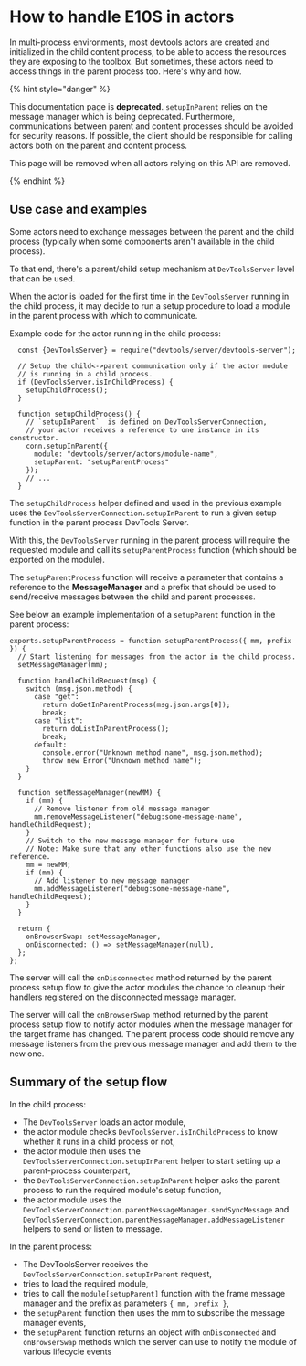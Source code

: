 # How to handle E10S in actors

In multi-process environments, most devtools actors are created and initialized in the child content process, to be able to access the resources they are exposing to the toolbox. But sometimes, these actors need to access things in the parent process too. Here's why and how.

{% hint style="danger" %}

This documentation page is **deprecated**. `setupInParent` relies on the message manager which is being deprecated. Furthermore, communications between parent and content processes should be avoided for security reasons. If possible, the client should be responsible for calling actors both on the parent and content process.

This page will be removed when all actors relying on this API are removed.

{% endhint %}

## Use case and examples

Some actors need to exchange messages between the parent and the child process (typically when some components aren't available in the child process).

To that end, there's a parent/child setup mechanism at `DevToolsServer` level that can be used.

When the actor is loaded for the first time in the `DevToolsServer` running in the child process, it may decide to run a setup procedure to load a module in the parent process with which to communicate.

Example code for the actor running in the child process:

```
  const {DevToolsServer} = require("devtools/server/devtools-server");

  // Setup the child<->parent communication only if the actor module
  // is running in a child process.
  if (DevToolsServer.isInChildProcess) {
    setupChildProcess();
  }

  function setupChildProcess() {
    // `setupInParent`  is defined on DevToolsServerConnection,
    // your actor receives a reference to one instance in its constructor.
    conn.setupInParent({
      module: "devtools/server/actors/module-name",
      setupParent: "setupParentProcess"
    });
    // ...
  }
```

The `setupChildProcess` helper defined and used in the previous example uses the `DevToolsServerConnection.setupInParent` to run a given setup function in the parent process DevTools Server.

With this, the `DevToolsServer` running in the parent process will require the requested module and call its `setupParentProcess` function (which should be exported on the module).

The `setupParentProcess` function will receive a parameter that contains a reference to the **MessageManager** and a prefix that should be used to send/receive messages between the child and parent processes.

See below an example implementation of a `setupParent` function in the parent process:

```
exports.setupParentProcess = function setupParentProcess({ mm, prefix }) {
  // Start listening for messages from the actor in the child process.
  setMessageManager(mm);

  function handleChildRequest(msg) {
    switch (msg.json.method) {
      case "get":
        return doGetInParentProcess(msg.json.args[0]);
        break;
      case "list":
        return doListInParentProcess();
        break;
      default:
        console.error("Unknown method name", msg.json.method);
        throw new Error("Unknown method name");
    }
  }

  function setMessageManager(newMM) {
    if (mm) {
      // Remove listener from old message manager
      mm.removeMessageListener("debug:some-message-name", handleChildRequest);
    }
    // Switch to the new message manager for future use
    // Note: Make sure that any other functions also use the new reference.
    mm = newMM;
    if (mm) {
      // Add listener to new message manager
      mm.addMessageListener("debug:some-message-name", handleChildRequest);
    }
  }

  return {
    onBrowserSwap: setMessageManager,
    onDisconnected: () => setMessageManager(null),
  };
};
```

The server will call the `onDisconnected` method returned by the parent process setup flow to give the actor modules the chance to cleanup their handlers registered on the disconnected message manager.

The server will call the `onBrowserSwap` method returned by the parent process setup flow to notify actor modules when the message manager for the target frame has changed.  The parent process code should remove any message listeners from the previous message manager and add them to the new one.

## Summary of the setup flow

In the child process:

* The `DevToolsServer` loads an actor module,
* the actor module checks `DevToolsServer.isInChildProcess` to know whether it runs in a child process or not,
* the actor module then uses the `DevToolsServerConnection.setupInParent` helper to start setting up a parent-process counterpart,
* the `DevToolsServerConnection.setupInParent` helper asks the parent process to run the required module's setup function,
* the actor module uses the `DevToolsServerConnection.parentMessageManager.sendSyncMessage` and `DevToolsServerConnection.parentMessageManager.addMessageListener` helpers to send or listen to message.

In the parent process:

* The DevToolsServer receives the `DevToolsServerConnection.setupInParent` request,
* tries to load the required module,
* tries to call the `module[setupParent]` function with the frame message manager and the prefix as parameters `{ mm, prefix }`,
* the `setupParent` function then uses the mm to subscribe the message manager events,
* the `setupParent` function returns an object with `onDisconnected` and `onBrowserSwap` methods which the server can use to notify the module of various lifecycle events
